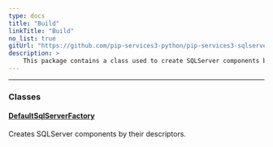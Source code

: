 ```yaml
---
type: docs
title: "Build"
linkTitle: "Build"
no_list: true
gitUrl: "https://github.com/pip-services3-python/pip-services3-sqlserver-python"
description: >
    This package contains a class used to create SQLServer components based on their descriptors.
---
```

---
<div class="module-body"> 

### Classes

#### [DefaultSqlServerFactory](default_sqlserver_factory)
Creates SQLServer components by their descriptors.


</div>

